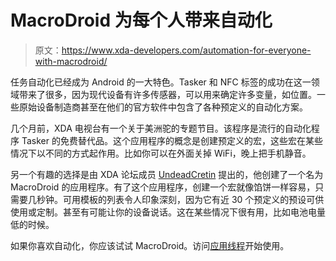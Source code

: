 # MacroDroid 为每个人带来自动化

> 原文：<https://www.xda-developers.com/automation-for-everyone-with-macrodroid/>

任务自动化已经成为 Android 的一大特色。Tasker 和 NFC 标签的成功在这一领域带来了很多，因为现代设备有许多传感器，可以用来确定许多变量，如位置。一些原始设备制造商甚至在他们的官方软件中包含了各种预定义的自动化方案。

几个月前，XDA 电视台有一个关于美洲驼的专题节目。该程序是流行的自动化程序 Tasker 的免费替代品。这个应用程序的概念是创建预定义的宏，这些宏在某些情况下以不同的方式起作用。比如你可以在外面关掉 WiFi，晚上把手机静音。

另一个有趣的选择是由 XDA 论坛成员 [UndeadCretin](http://forum.xda-developers.com/member.php?u=1486719) 提出的，他创建了一个名为 MacroDroid 的应用程序。有了这个应用程序，创建一个宏就像馅饼一样容易，只需要几秒钟。可用模板的列表令人印象深刻，因为它有近 30 个预定义的预设可供使用或定制。甚至有可能让你的设备说话。这在某些情况下很有用，比如电池电量低的时候。

如果你喜欢自动化，你应该试试 MacroDroid。访问[应用线程](http://forum.xda-developers.com/showthread.php?t=1694335)开始使用。